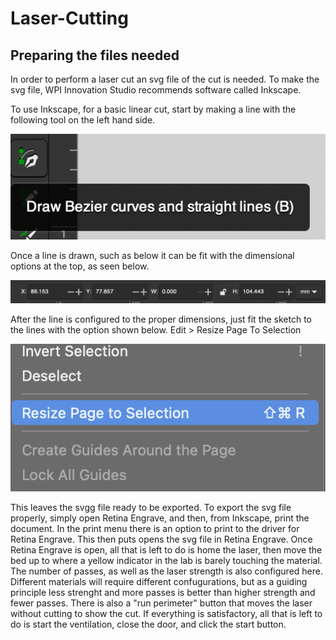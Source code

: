 # Laser-Cutting
## Preparing the files needed
In order to perform a laser cut an svg file of the cut is needed. To make the svg file, WPI Innovation Studio recommends software called Inkscape. 

To use Inkscape, for a basic linear cut, start by making a line with the following tool on the left hand side. 

![Lines tool](/images/lines.png)

Once a line is drawn, such as below it can be fit with the dimensional options at the top, as seen below. 

![Dimensions tool](/images/dimensions.png)

After the line is configured to the proper dimensions, just fit the sketch to the lines with the option shown below. Edit > Resize Page To Selection

![Resizing tool](/images/resizing.png)

This leaves the svgg file ready to be exported. To export the svg file properly, simply open Retina Engrave, and then, from Inkscape, print the document. In the print menu there is an option to print to the driver for Retina Engrave. This then puts opens the svg file in Retina Engrave. Once Retina Engrave is open, all that is left to do is home the laser, then move the bed up to where a yellow indicator in the lab is barely touching the material. The number of passes, as well as the laser strength is also configured here. Different materials will require different confugurations, but as a guiding principle less strenght and more passes is better than higher strength and fewer passes. There is also a "run perimeter" button that moves the laser without cutting to show the cut. If everything is satisfactory, all that is left to do is start the ventilation, close the door, and click the start button. 
